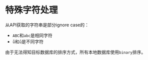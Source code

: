 # 特殊字符处理

从API获取的字符串是部分ignore case的：

- `ABC`和`abc`是相同字符
- `ǖ`和`ǘ`是不同字符

由于无法得知目标数据库的排序方式，所有本地数据库使用`binary`排序。

